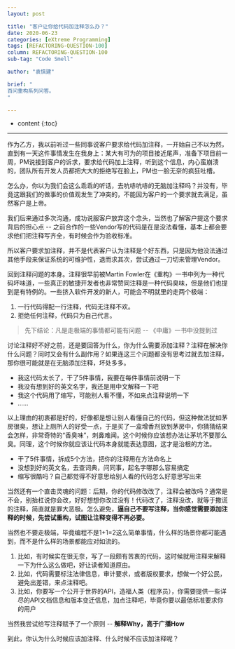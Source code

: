 ```yaml
---
layout: post

title: "客户让你给代码加注释怎么办？"
date: 2020-06-23
categories: [eXtreme Programming]
tags: [REFACTORING-QUESTION-100]
column: REFACTORING-QUESTION-100
sub-tag: "Code Smell"

author: "袁慎建"

brief: "
百问重构系列问答。
"

---
```


* content
{:toc}

---

作为乙方，我以前听过一些同事说客户要求给代码加注释，一开始自己不以为然，直到有一天这件事情发生在我身上：某大有可为的项目接近尾声，准备下项目前一周，PM说接到客户的诉求，要求给代码加上注释，听到这个信息，内心蛮崩溃的，团队所有开发人员都把大大的拒绝写在脸上，PM也一脸无奈的疯狂吐槽。

怎么办，你以为我们会这么乖乖的听话，去吭哧吭哧的无脑加注释吗？并没有，毕竟这跟我们的做事的价值观发生了冲突的，不能因为客户的一个要求就去满足，虽然客户是上帝。

我们后来通过多次沟通，成功说服客户放弃这个念头，当然也了解客户提这个要求背后的担心点 -- 之前合作的一些Vendor写的代码是在是没法看懂，基本上都会要求他们把注释写齐全，有时候会作为验收标准。

所以客户要求加注释，并不是代表客户认为注释是个好东西，只是因为他没法通过其他手段来保证系统的可维护性，退而求其次，尝试通过一刀切来管理Vendor。

回到注释问题的本身。注释很早前被Martin Fowler在《重构》一书中列为一种代码坏味道，一些真正的敏捷开发者也非常赞同注释是一种代码臭味，但是他们也提到是有特例的。一些挤入软件开发的新人，可能会不明就里的走两个极端：

1. 一行代码得配一行注释，代码无注释不欢。
2. 拒绝任何注释，代码只为自己代言。

> 先下结论：凡是走极端的事情都可能有问题  -- 《中庸》一书中没提到过

讨论注释好不好之前，还是要回答为什么，你为什么需要添加注释？注释在解决你什么问题？同时又会有什么副作用？如果连这三个问题都没有思考过就去加注释，那你很可能就是在无脑添加注释，坏处多多。

- 我这代码太长了，干了5件事情，我要在每件事情前说明一下
- 我没有想到好的英文名字，我还是用中文解释一下吧
- 我这个代码用了缩写，可能别人看不懂，不如来点注释说明一下
- ......

以上理由的初衷都是好的，好像都是想让别人看懂自己的代码，但这种做法犹如茅房很臭，想让上厕所人的好受一点，于是买了一盒增香剂放到茅房中，你猜猜结果会怎样，非常奇特的“香臭味”，刺鼻难闻。这个时候你应该想办法让茅坑不要那么臭。同理，这个时候你就应该让代码本身就能表达意图，这才是治根的方法。

- 干了5件事情，拆成5个方法，把你的注释用在方法命名上
- 没想到好的英文名，去查词典，问同事，起名字哪那么容易搞定
- 缩写很酷吗？自己都觉得不好意思给别人看的代码怎么好意思写出来

当然还有一个直击灵魂的问题：后期，你的代码修改改了，注释会被改吗？通常是不会，别抬杠说你会改，好好想想你改过没有！代码改了，注释没改，就等于撒谎的注释，简直就是罪大恶极。怎么避免，**逼自己不要写注释，当你感觉需要添加注释的时候，先尝试重构，试图让注释变得不再必要。**

当然也不要走极端，毕竟编程不是1+1=2这么简单事情，什么样的场景你都可能遇到，而不是什么样的场景都能应对如流的。

1. 比如，有时候实在很无奈，写了一段颇有苦衷的代码，这时候就用注释来解释一下为什么这么做吧，好让读者知道原由。
2. 比如，代码需要标注法律信息，审计要求，或者版权要求，想做一个好公民，避免出差错，来点注释吧。
3. 比如，你要写一个公开于世界的API，造福人类（程序员），你需要提供一些详尽的API文档信息和版本变迁信息，加点注释吧，毕竟你要以最低标准要求你的用户

当然我尝试给写注释赋予了一个原则 --  **解释Why，高于广播How**


到此，你认为什么时候应该加注释、什么时候不应该加注释呢？


